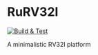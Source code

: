 # RuRV32I

[![Build & Test](https://github.com/m1cha1s/RuRV32I/actions/workflows/rust.yml/badge.svg)](https://github.com/m1cha1s/RuRV32I/actions/workflows/rust.yml)

A minimalistic RV32I platform
